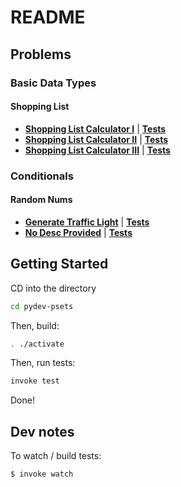 # README

## Problems


### Basic Data Types

#### Shopping List

* **[Shopping List Calculator I](pset_basic_data_types/shopping_list/p1.py)** | **[Tests](pset_basic_data_types/shopping_list/tests/test_p1.py)**
* **[Shopping List Calculator II](pset_basic_data_types/shopping_list/p2.py)** | **[Tests](pset_basic_data_types/shopping_list/tests/test_p2.py)**
* **[Shopping List Calculator III](pset_basic_data_types/shopping_list/p3.py)** | **[Tests](pset_basic_data_types/shopping_list/tests/test_p3.py)**

### Conditionals

#### Random Nums

* **[Generate Traffic Light](pset_conditionals/random_nums/p1.py)** | **[Tests](pset_conditionals/random_nums/tests/test_p1.py)**
* **[No Desc Provided](pset_conditionals/random_nums/p2.py)** | **[Tests](pset_conditionals/random_nums/tests/test_p2.py)**

## Getting Started

CD into the directory

```bash
cd pydev-psets
```

Then, build:

```bash
. ./activate
```

Then, run tests:

```bash
invoke test
```


Done!

## Dev notes

To watch / build tests:

```bash
$ invoke watch
```
